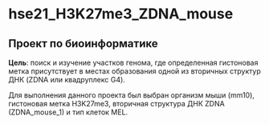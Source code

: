 # hse21_H3K27me3_ZDNA_mouse

## Проект по биоинформатике
**Цель**: поиск и изучение участков генома, где определенная гистоновая метка присутствует в местах образования одной из вторичных структур ДНК (ZDNA или квадруплекс G4).

Для выполнения данного проекта был выбран организм мыши (mm10), гистоновая метка H3K27me3, вторичная структура ДНК ZDNA (ZDNA_mouse_1) и тип клеток MEL.
